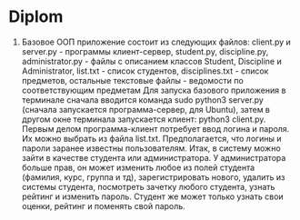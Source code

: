 # Diplom
1) Базовое ООП приложение состоит из следующих файлов: client.py и server.py - программы клиент-сервер, student.py, discipline.py, administrator.py - файлы с описанием классов Student, Discipline и Administrator, list.txt - список студентов, disciplines.txt - список предметов, остальные текстовые файлы - ведомости по соответствующим предметам
Для запуска базового приложения в терминале сначала вводится команда sudo python3 server.py (сначала запускается программа-сервер, для Ubuntu), затем в другом окне терминала запускается клиент: python3 client.py. Первым делом программа-клиент потребует ввод логина и пароля. Их можно выбрать из файла list.txt. Предполагается, что логины и пароли заранее известны пользователям. Итак, в систему можно зайти в качестве студента или администратора. У администратора больше прав, он может изменить любое из полей студента (фамилия, курс, группа и тд), зарегистрировать нового, удалить из системы студента, посмотреть зачетку любого студента, узнать рейтинг и изменить пароль. Студент же может только узнать свои оценки, рейтинг и поменять свой пароль.
